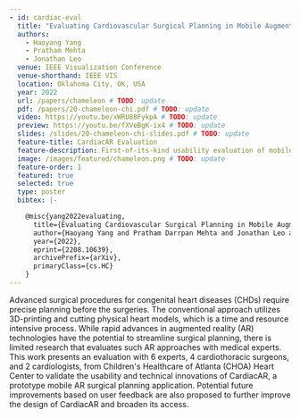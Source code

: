 ```yaml
---
- id: cardiac-eval
  title: "Evaluating Cardiovascular Surgical Planning in Mobile Augmented Reality"
  authors: 
    - Haoyang Yang
    - Pratham Mehta
    - Jonathan Leo
  venue: IEEE Visualization Conference
  venue-shorthand: IEEE VIS
  location: Oklahoma City, OK, USA
  year: 2022
  url: /papers/chameleon # TODO: update
  pdf: /papers/20-chameleon-chi.pdf # TODO: update
  video: https://youtu.be/xWRU88FykpA # TODO: update
  preview: https://youtu.be/fXVeBgK-ix4 # TODO: update
  slides: /slides/20-chameleon-chi-slides.pdf # TODO: update
  feature-title: CardiacAR Evaluation
  feature-description: First-of-its-kind usability evaluation of mobile AR tool for cardiac surgeons.
  image: /images/featured/chameleon.png # TODO: update
  feature-order: 1
  featured: true
  selected: true
  type: poster
  bibtex: |-

    @misc{yang2022evaluating,
      title={Evaluating Cardiovascular Surgical Planning in Mobile Augmented Reality}, 
      author={Haoyang Yang and Pratham Darrpan Mehta and Jonathan Leo and Zhiyan Zhou and Megan Dass and Anish Upadhayay and Timothy C. Slesnick and Fawwaz Shaw and Amanda Randles and Duen Horng Chau},
      year={2022},
      eprint={2208.10639},
      archivePrefix={arXiv},
      primaryClass={cs.HC}
    }
---
```

Advanced surgical procedures for congenital heart diseases (CHDs) require precise planning before the surgeries. The conventional approach utilizes 3D-printing and cutting physical heart models, which is a time and resource intensive process. While rapid advances in augmented reality (AR) technologies have the potential to streamline surgical planning, there is limited research that evaluates such AR approaches with medical experts. 
This work presents an evaluation with 6 experts, 4 cardiothoracic surgeons, and 2 cardiologists, from Children's Healthcare of Atlanta (CHOA) Heart Center to validate the usability and technical innovations of CardiacAR, a prototype mobile AR surgical planning application. Potential future improvements based on user feedback are also proposed to further improve the design of CardiacAR and broaden its access.

